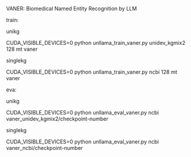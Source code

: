 VANER: Biomedical Named Entity Recognition by LLM



train:

unikg

CUDA_VISIBLE_DEVICES=0 python unllama_train_vaner.py unidev_kgmix2 128 mt vaner

singlekg

CUDA_VISIBLE_DEVICES=0 python unllama_train_vaner.py ncbi 128 mt vaner




eva:

unikg

CUDA_VISIBLE_DEVICES=0 python unllama_eval_vaner.py ncbi vaner_unidev_kgmix2/checkpoint-number

singlekg

CUDA_VISIBLE_DEVICES=0 python unllama_eval_vaner.py ncbi vaner_ncbi/checkpoint-number

